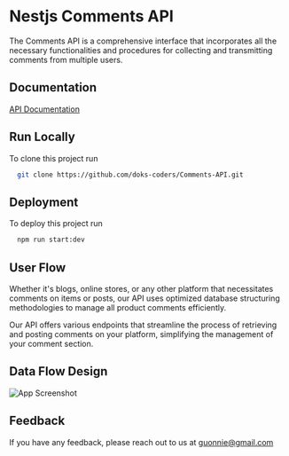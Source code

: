 # Nestjs Comments API

The Comments API is a comprehensive interface that incorporates all the necessary functionalities and procedures for collecting and transmitting comments from multiple users.
## Documentation

[API Documentation](https://user-authentication-backend-zuim.onrender.com/api)


## Run Locally

To clone this project run

```bash
  git clone https://github.com/doks-coders/Comments-API.git
```


## Deployment

To deploy this project run

```bash
  npm run start:dev
```


## User Flow

Whether it's blogs, online stores, or any other platform that necessitates comments on items or posts, our API uses optimized database structuring methodologies to manage all product comments efficiently.

Our API offers various endpoints that streamline the process of retrieving and posting comments on your platform, simplifying the management of your comment section.

## Data Flow Design

![App Screenshot](https://firebasestorage.googleapis.com/v0/b/procurement-app-10bdf.appspot.com/o/Screenshot_20230425-194559~2.png?alt=media&token=8690a09b-5707-41b2-ab7e-d023339c8c02)


## Feedback

If you have any feedback, please reach out to us at guonnie@gmail.com

